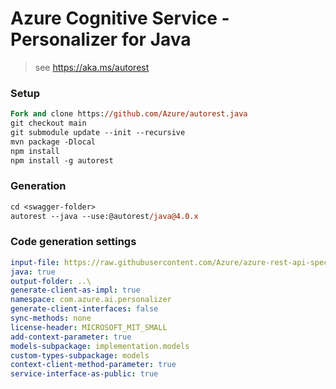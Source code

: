 # Azure Cognitive Service - Personalizer for Java

> see https://aka.ms/autorest

### Setup
```ps
Fork and clone https://github.com/Azure/autorest.java 
git checkout main
git submodule update --init --recursive
mvn package -Dlocal
npm install
npm install -g autorest
```

### Generation
```ps
cd <swagger-folder>
autorest --java --use:@autorest/java@4.0.x
```

### Code generation settings
``` yaml
input-file: https://raw.githubusercontent.com/Azure/azure-rest-api-specs/main/specification/cognitiveservices/data-plane/Personalizer/preview/v1.1-preview.3/Personalizer.json
java: true
output-folder: ..\
generate-client-as-impl: true
namespace: com.azure.ai.personalizer
generate-client-interfaces: false
sync-methods: none
license-header: MICROSOFT_MIT_SMALL
add-context-parameter: true
models-subpackage: implementation.models
custom-types-subpackage: models
context-client-method-parameter: true
service-interface-as-public: true
```
